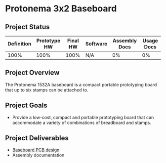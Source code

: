 # Protonema 3x2 Baseboard

## Project Status

Definition | Prototype HW | Final HW | Software | Assembly Docs | Usage Docs |
|-|-|-|-|-|-|
100% | 100% | 100% | N/A | 0% | 0% |

## Project Overview
The Protonema 1532A baseboard is a compact portable prototyping board that up to six stamps can be attached to.

## Project Goals
* Provide a low-cost, compact and portable prototyping board that can accommodate a variety of combinations of breadboard and stamps.

## Project Deliverables
* [Baseboard PCB design](https://github.com/dslik/protonema/tree/main/baseboards/1532A/1532-0101/latest)
* Assembly documentation
